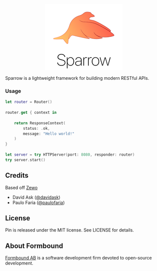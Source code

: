 <p align="center">
<img src="Images/header-image.png" width="250" />

</p>

Sparrow is a lightweight framework for building modern RESTful APIs.

### Usage

```swift
let router = Router()

router.get { context in

    return ResponseContext(
        status: .ok,
        message: "Hello world!"
    )
}

let server = try HTTPServer(port: 8080, responder: router)
try server.start()
```



## Credits

Based off [Zewo](https://github.com/Zewo)

- David Ask ([@davidask](https://github.com/davidask))
- Paulo Faria ([@paulofaria](https://github.com/paulofaria))

## License

Pin is released under the MIT license. See LICENSE for details.

## About Formbound

[Formbound AB](https://github.com/formbound) is a software development firm devoted to open-source development.